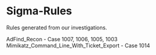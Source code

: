 # Sigma-Rules
Rules generated from our investigations.

AdFind_Recon - Case 1007, 1006, 1005, 1003
Mimikatz_Command_Line_With_Ticket_Export - Case 1014
